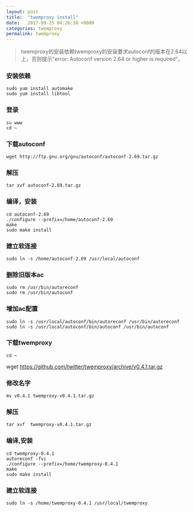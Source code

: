 ```yaml
---
layout: post
title:  "twemproxy install"
date:   2017-09-25 04:26:38 +0000
categories: twemproxy
permalink: twemproxy
---
```

>twemproxy的安装依赖twemproxy的安装要求autoconf的版本在2.64以上，否则提示”error: Autoconf version 2.64 or higher is required“。

### 安装依赖    
    sudo yum install automake
    sudo yum install libtool

### 登录
    su www
    cd ~
### 下载autoconf
    wget http://ftp.gnu.org/gnu/autoconf/autoconf-2.69.tar.gz
### 解压 
    tar xvf autoconf-2.69.tar.gz

### 编译，安装
    cd autoconf-2.69
    ./configure --prefix=/home/autoconf-2.69
    make
    sudo make install


### 建立软连接
    sudo ln -s /home/autoconf-2.69 /usr/local/autoconf

### 删除旧版本ac
    sudo rm /usr/bin/autoreconf
    sudo rm /usr/bin/autoconf

### 增加ac配置
    sudo ln -s /usr/local/autoconf/bin/autoreconf /usr/bin/autoreconf
    sudo ln -s /usr/local/autoconf/bin/autoconf /usr/bin/autoconf

### 下载twemproxy
    cd ~ 
   wget  https://github.com/twitter/twemproxy/archive/v0.4.1.tar.gz

### 修改名字
    mv v0.4.1 twemproxy-v0.4.1.tar.gz
### 解压
    tar xvf  twemproxy-v0.4.1.tar.gz
### 编译,安装
    cd twemproxy-0.4.1 
    autoreconf -fvi
    ./configure --prefix=/home/twemproxy-0.4.1 
    make
    sudo make install

### 建立软连接
    sudo ln -s /home/twemproxy-0.4.1 /usr/local/twemproxy
    

